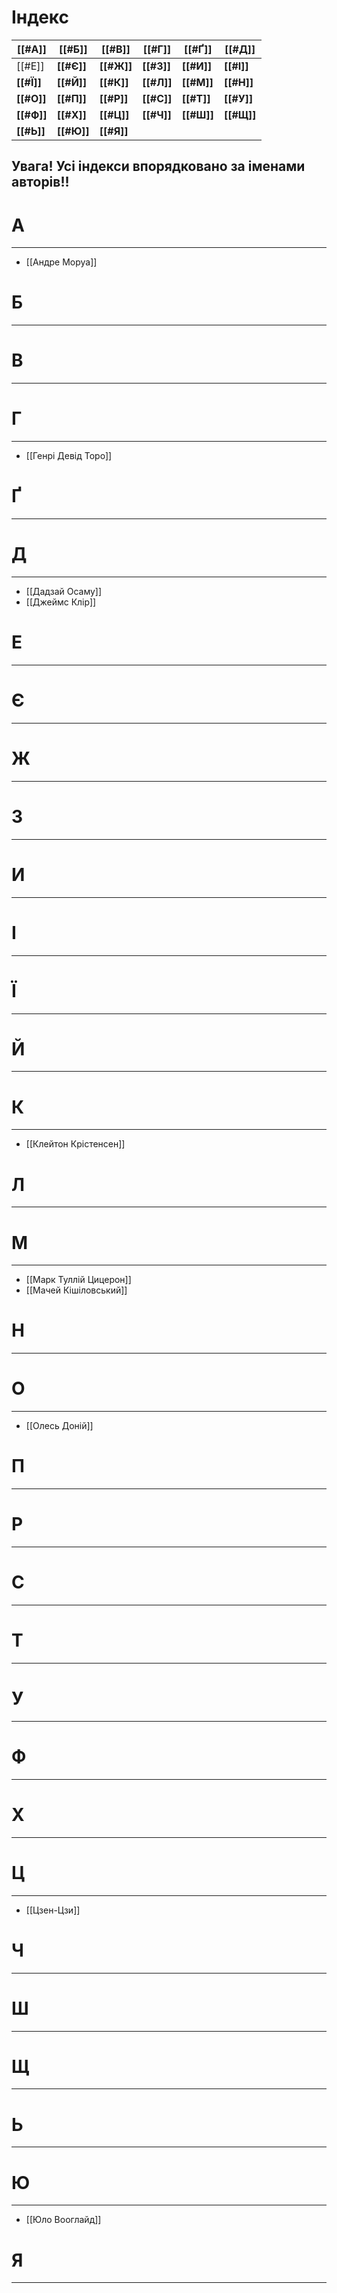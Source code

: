 # Індекс

| [[#А]]     | [[#Б]]     | [[#В]]     | [[#Г]]     | [[#Ґ]]     | [[#Д]]     |
| ---------- | ---------- | ---------- | ---------- | ---------- | ---------- |
| [[#Е]]     | **[[#Є]]** | **[[#Ж]]** | **[[#З]]** | **[[#И]]** | **[[#І]]** |
| **[[#Ї]]** | **[[#Й]]** | **[[#К]]** | **[[#Л]]** | **[[#М]]** | **[[#Н]]** |
| **[[#О]]** | **[[#П]]** | **[[#Р]]** | **[[#С]]** | **[[#Т]]** | **[[#У]]** |
| **[[#Ф]]** | **[[#Х]]** | **[[#Ц]]** | **[[#Ч]]** | **[[#Ш]]** | **[[#Щ]]** |
| **[[#Ь]]** | **[[#Ю]]** | **[[#Я]]** |            |            |            |
## Увага! Усі індекси впорядковано за іменами авторів!!
# А
---
- [[Андре Моруа]]

# Б
---

# В
---

# Г
---
- [[Генрі Девід Торо]]

# Ґ
---

# Д
---
- [[Дадзай Осаму]]
- [[Джеймс Клір]]
# Е
---

# Є
---

# Ж
---

# З
---

# И
---

# І
---

# Ї
---

# Й
---

# К
---
- [[Клейтон Крістенсен]]
# Л
---

# М
---
 - [[Марк Туллій Цицерон]]
 - [[Мачей Кішіловський]]
# Н
---

# О
---
- [[Олесь Доній]]
# П
---

# Р
---

# С
---

# Т
---

# У
---

# Ф
---

# Х
---

# Ц
---
 - [[Цзен-Цзи]]
# Ч
---

# Ш
---

# Щ
---

# Ь
---

# Ю
---
 - [[Юло Вооглайд]]
# Я
---

